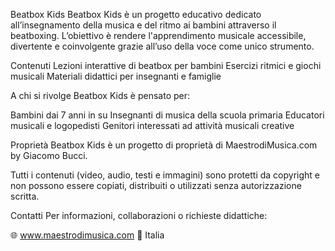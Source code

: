 Beatbox Kids
Beatbox Kids è un progetto educativo dedicato all’insegnamento della musica e del ritmo ai bambini attraverso il beatboxing. L’obiettivo è rendere l'apprendimento musicale accessibile, divertente e coinvolgente grazie all’uso della voce come unico strumento.

Contenuti
Lezioni interattive di beatbox per bambini
Esercizi ritmici e giochi musicali
Materiali didattici per insegnanti e famiglie

A chi si rivolge
Beatbox Kids è pensato per:

Bambini dai 7 anni in su
Insegnanti di musica della scuola primaria
Educatori musicali e logopedisti
Genitori interessati ad attività musicali creative

Proprietà
Beatbox Kids è un progetto di proprietà di
MaestrodiMusica.com by Giacomo Bucci.

Tutti i contenuti (video, audio, testi e immagini) sono protetti da copyright e non possono essere copiati, distribuiti o utilizzati senza autorizzazione scritta.

Contatti
Per informazioni, collaborazioni o richieste didattiche:

🌐 www.maestrodimusica.com
📍 Italia
